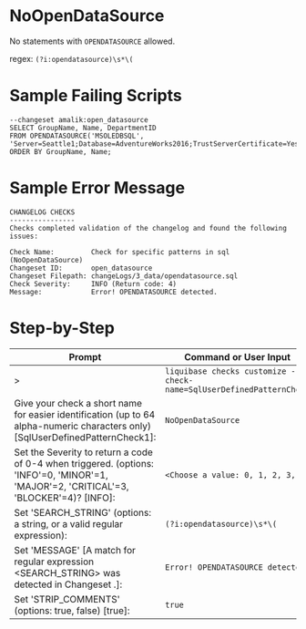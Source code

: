 # NoOpenDataSource

No statements with `OPENDATASOURCE` allowed. 

regex: `(?i:opendatasource)\s*\(`

# Sample Failing Scripts
```
--changeset amalik:open_datasource
SELECT GroupName, Name, DepartmentID  
FROM OPENDATASOURCE('MSOLEDBSQL', 'Server=Seattle1;Database=AdventureWorks2016;TrustServerCertificate=Yes;Trusted_Connection=Yes;').HumanResources.Department  
ORDER BY GroupName, Name;  
```

# Sample Error Message
```
CHANGELOG CHECKS
----------------
Checks completed validation of the changelog and found the following issues:

Check Name:         Check for specific patterns in sql (NoOpenDataSource)
Changeset ID:       open_datasource
Changeset Filepath: changeLogs/3_data/opendatasource.sql
Check Severity:     INFO (Return code: 4)
Message:            Error! OPENDATASOURCE detected.
```

# Step-by-Step
| Prompt | Command or User Input |
| ------ | ----------------------|
| > | `liquibase checks customize --check-name=SqlUserDefinedPatternCheck` |
| Give your check a short name for easier identification (up to 64 alpha-numeric characters only) [SqlUserDefinedPatternCheck1]: | `NoOpenDataSource` |
| Set the Severity to return a code of 0-4 when triggered. (options: 'INFO'=0, 'MINOR'=1, 'MAJOR'=2, 'CRITICAL'=3, 'BLOCKER'=4)? [INFO]: | `<Choose a value: 0, 1, 2, 3, 4>` |
| Set 'SEARCH_STRING' (options: a string, or a valid regular expression): | `(?i:opendatasource)\s*\(` |
| Set 'MESSAGE' [A match for regular expression <SEARCH_STRING> was detected in Changeset <CHANGESET>.]: | `Error! OPENDATASOURCE detected.` |
| Set 'STRIP_COMMENTS' (options: true, false) [true]: | `true` |
